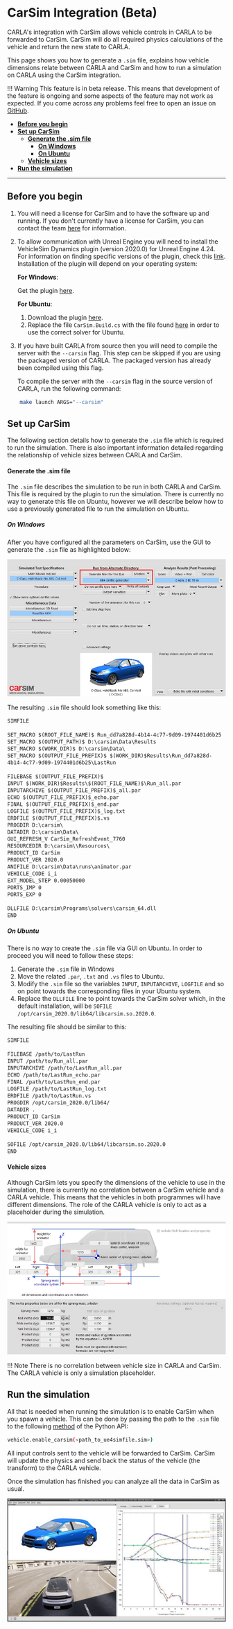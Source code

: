# CarSim Integration (Beta)

CARLA's integration with CarSim allows vehicle controls in CARLA to be forwarded to CarSim. CarSim will do all required physics calculations of the vehicle and return the new state to CARLA. 

This page shows you how to generate a `.sim` file, explains how vehicle dimensions relate between CARLA and CarSim and how to run a simulation on CARLA using the CarSim integration.

!!! Warning
        This feature is in beta release. This means that development of the feature is ongoing and some aspects of the feature may not work as expected. If you come across any problems feel free to open an issue on [GitHub](https://github.com/carla-simulator/carla).

*   [__Before you begin__](#before-you-begin)  
*   [__Set up CarSim__](#set-up-carsim)  
	*   [__Generate the .sim file__](#generate-the-sim-file)  
        * [__On Windows__](#on-windows)
        * [__On Ubuntu__](#on-ubuntu)
	*   [__Vehicle sizes__](#vehicle-sizes)  
*   [__Run the simulation__](#run-the-simulation)  

---
## Before you begin

1. You will need a license for CarSim and to have the software up and running. If you don't currently have a license for CarSim, you can contact the team [here](https://www.carsim.com/forms/additional_information.php) for information.
2. To allow communication with Unreal Engine you will need to install the VehicleSim Dynamics plugin (version 2020.0) for Unreal Engine 4.24. For information on finding specific versions of the plugin, check this [link](https://www.carsim.com/products/supporting/unreal/index.php). Installation of the plugin will depend on your operating system:
   
    __For Windows__:

    Get the plugin [here](https://www.unrealengine.com/marketplace/en-US/product/carsim-vehicle-dynamics).

    __For Ubuntu__:

    1. Download the plugin [here](https://www.carsim.com/users/unreal_plugin/unreal_plugin_2020_0.php).
    2. Replace the file `CarSim.Build.cs` with the file found [here](https://carla-releases.s3.eu-west-3.amazonaws.com/Backup/CarSim.Build.cs) in order to use the correct solver for Ubuntu.

3. If you have built CARLA from source then you will need to compile the server with the `--carsim` flag. This step can be skipped if you are using the packaged version of CARLA. The packaged version has already been compiled using this flag. 

    To compile the server with the `--carsim` flag in the source version of CARLA, run the following command:

```sh
    make launch ARGS="--carsim"
```

## Set up CarSim

The following section details how to generate the `.sim` file which is required to run the simulation. There is also important information detailed regarding the relationship of vehicle sizes between CARLA and CarSim. 

#### Generate the .sim file

The `.sim` file describes the simulation to be run in both CARLA and CarSim. This file is required by the plugin to run the simulation. There is currently no way to generate this file on Ubuntu, however we will describe below how to use a previously generated file to run the simulation on Ubuntu. 

##### On Windows

After you have configured all the parameters on CarSim, use the GUI to generate the `.sim` file as highlighted below:

![generate .sim file](img/carsim_generate.jpg)

The resulting `.sim` file should look something like this:

```
SIMFILE

SET_MACRO $(ROOT_FILE_NAME)$ Run_dd7a828d-4b14-4c77-9d09-1974401d6b25
SET_MACRO $(OUTPUT_PATH)$ D:\carsim\Data\Results
SET_MACRO $(WORK_DIR)$ D:\carsim\Data\
SET_MACRO $(OUTPUT_FILE_PREFIX)$ $(WORK_DIR)$Results\Run_dd7a828d-4b14-4c77-9d09-1974401d6b25\LastRun

FILEBASE $(OUTPUT_FILE_PREFIX)$
INPUT $(WORK_DIR)$Results\$(ROOT_FILE_NAME)$\Run_all.par
INPUTARCHIVE $(OUTPUT_FILE_PREFIX)$_all.par
ECHO $(OUTPUT_FILE_PREFIX)$_echo.par
FINAL $(OUTPUT_FILE_PREFIX)$_end.par
LOGFILE $(OUTPUT_FILE_PREFIX)$_log.txt
ERDFILE $(OUTPUT_FILE_PREFIX)$.vs
PROGDIR D:\carsim\
DATADIR D:\carsim\Data\
GUI_REFRESH_V CarSim_RefreshEvent_7760
RESOURCEDIR D:\carsim\\Resources\
PRODUCT_ID CarSim
PRODUCT_VER 2020.0
ANIFILE D:\carsim\Data\runs\animator.par
VEHICLE_CODE i_i
EXT_MODEL_STEP 0.00050000
PORTS_IMP 0
PORTS_EXP 0

DLLFILE D:\carsim\Programs\solvers\carsim_64.dll
END
```
##### On Ubuntu

There is no way to create the `.sim` file via GUI on Ubuntu. In order to proceed you will need to follow these steps:

1. Generate the `.sim` file in Windows
2. Move the related `.par`, `.txt` and `.vs` files to Ubuntu. 
3. Modify the `.sim` file so the variables `INPUT`, `INPUTARCHIVE`, `LOGFILE` and so on point towards the corresponding files in your Ubuntu 
system.
4. Replace the `DLLFILE` line to point towards the CarSim solver which, in the default installation, will be `SOFILE /opt/carsim_2020.0/lib64/libcarsim.so.2020.0`. 

The resulting file should be similar to this:

```
SIMFILE

FILEBASE /path/to/LastRun
INPUT /path/to/Run_all.par
INPUTARCHIVE /path/to/LastRun_all.par
ECHO /path/to/LastRun_echo.par
FINAL /path/to/LastRun_end.par
LOGFILE /path/to/LastRun_log.txt
ERDFILE /path/to/LastRun.vs
PROGDIR /opt/carsim_2020.0/lib64/
DATADIR .
PRODUCT_ID CarSim
PRODUCT_VER 2020.0
VEHICLE_CODE i_i

SOFILE /opt/carsim_2020.0/lib64/libcarsim.so.2020.0
END
```
#### Vehicle sizes

Although CarSim lets you specify the dimensions of the vehicle to use in the simulation, there is currently no correlation between a CarSim vehicle and a CARLA 
vehicle. This means that the vehicles in both programmes will have different dimensions. The role of the CARLA vehicle is only to act as a placeholder during the simulation.

![carsim vehicle sizes](img/carsim_vehicle_sizes.jpg)

!!! Note
    There is no correlation between vehicle size in CARLA and CarSim. The CARLA vehicle is only a simulation placeholder.

## Run the simulation

All that is needed when running the simulation is to enable CarSim when you spawn a vehicle. This can be done by passing the path to the `.sim` file to the following [method](https://carla.readthedocs.io/en/latest/python_api/#carla.Vehicle.enable_carsim) of the Python API:

```sh
vehicle.enable_carsim(<path_to_ue4simfile.sim>)
```

All input controls sent to the vehicle will be forwarded to CarSim. CarSim will update the 
physics and send back the status of the vehicle (the transform) to the CARLA vehicle. 

Once the simulation has finished you can analyze all the data in CarSim as usual. 

![carsim analysis](img/carsim_analysis.jpg)


